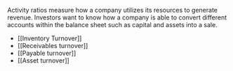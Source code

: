 Activity ratios measure how a company utilizes its resources to generate revenue. Investors want to know how a company is able to convert different accounts within the balance sheet such as capital and assets into a sale.

- [[Inventory Turnover]]
- [[Receivables turnover]]
- [[Payable turnover]]
- [[Asset turnover]]


